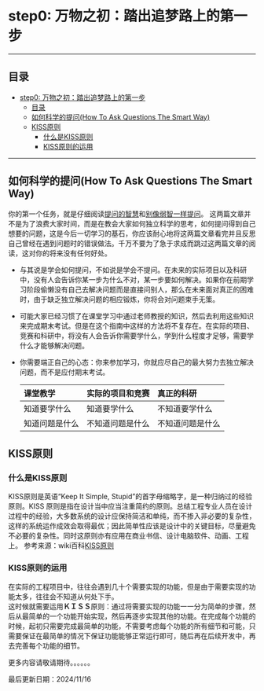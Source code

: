# step0: 万物之初：踏出追梦路上的第一步

---
## 目录
- [step0: 万物之初：踏出追梦路上的第一步](#step0-万物之初踏出追梦路上的第一步)
  - [目录](#目录)
  - [如何科学的提问(How To Ask Questions The Smart Way)](#如何科学的提问how-to-ask-questions-the-smart-way)
  - [KISS原则](#kiss原则)
    - [什么是KISS原则](#什么是kiss原则)
    - [KISS原则的运用](#kiss原则的运用)

---
## 如何科学的提问(How To Ask Questions The Smart Way)
你的第一个任务，就是仔细阅读[提问的智慧](https://github.com/ryanhanwu/How-To-Ask-Questions-The-Smart-Way/blob/main/README-zh_CN.md)和[别像弱智一样提问](https://github.com/tangx/Stop-Ask-Questions-The-Stupid-Ways/blob/master/README.md)。
这两篇文章并不是为了浪费大家时间，而是在教会大家如何独立科学的思考，如何提问得到自己想要的问题，这是今后一切学习的基石，你应该耐心地将这两篇文章看完并且反思自己曾经在遇到问题时的错误做法。千万不要为了急于求成而跳过这两篇文章的阅读，这对你的将来没有任何好处。

- 与其说是学会如何提问，不如说是学会不提问。在未来的实际项目以及科研中，没有人会告诉你某一步为什么不对，某一步要如何解决。如果你在前期学习阶段偷懒没有自己去解决问题而是直接问别人，那么在未来面对真正的困难时，由于缺乏独立解决问题的相应锻炼，你将会对问题束手无策。
- 可能大家已经习惯了在课堂学习中通过老师教授的知识，然后去利用这些知识来完成期末考试。但是在这个指南中这样的方法将不复存在。在实际的项目、竞赛和科研中，将没有人会告诉你需要学什么，学到什么程度才足够，需要学什么才能够解决问题。
- 你需要端正自己的心态：你来参加学习，你就应尽自己的最大努力去独立解决问题，而不是应付期末考试。

    | 课堂教学       | 实际的项目和竞赛 | 真正的科研       |
    | :------------- | :--------------- | :--------------- |
    | 知道要学什么   | 知道要学什么     | 不知道要学什么   |
    | 知道问题是什么 | 不知道问题是什么 | 不知道问题是什么 |

## KISS原则
### 什么是KISS原则
KISS原则是英语“Keep It Simple, Stupid”的首字母缩略字，是一种归纳过的经验原则。KISS 原则是指在设计当中应当注重简约的原则。总结工程专业人员在设计过程中的经验，大多数系统的设计应保持简洁和单纯，而不掺入非必要的复杂性，这样的系统运作成效会取得最优；因此简单性应该是设计中的关键目标，尽量避免不必要的复杂性。同时这原则亦有应用在商业书信、设计电脑软件、动画、工程上。
参考来源：wiki百科[KISS原则](https://zh.wikipedia.org/wiki/KISS%E5%8E%9F%E5%88%99)
### KISS原则的运用
在实际的工程项目中，往往会遇到几十个需要实现的功能，但是由于需要实现的功能太多，往往会不知道从何处下手。  
这时候就需要运用**ＫＩＳＳ**原则：通过将需要实现的功能一一分为简单的步骤，然后从最简单的一个功能开始实现，然后再逐步实现其他的功能。在完成每个功能的时候，起初只需要完成最简单的功能，不需要考虑每个功能的所有细节和可能，只需要保证在最简单的情况下保证功能能够正常运行即可，随后再在后续开发中，再去完善每个功能的细节。

更多内容请敬请期待。。。。。。

最后更新日期：2024/11/16
